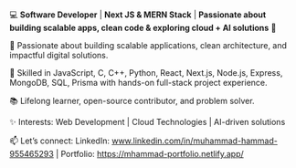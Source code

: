 💻 **Software Developer** | **Next JS & MERN Stack** | **Passionate about building scalable apps, clean code & exploring cloud + AI solutions** 🚀

🚀 Passionate about building scalable applications, clean architecture, and impactful digital solutions.

🔧 Skilled in JavaScript, C, C++, Python, React, Next.js, Node.js, Express, MongoDB, SQL, Prisma   with hands-on full-stack project experience.

📚 Lifelong learner, open-source contributor, and problem solver.

✨ Interests: Web Development | Cloud Technologies | AI-driven solutions

📫 Let’s connect: LinkedIn: www.linkedin.com/in/muhammad-hammad-955465293 | Portfolio: https://mhammad-portfolio.netlify.app/
